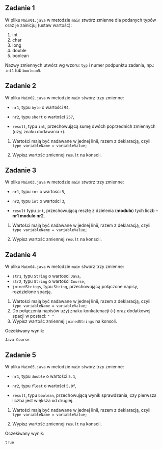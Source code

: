 ## Zadanie 1

W pliku `Main01.java` w metodzie `main` stwórz zmienne dla podanych typów oraz je zainicjuj (ustaw wartość): 

1. int 
2. char
3. long
4. double
5. boolean

Nazwy zmiennych utwórz wg wzoru: `typ` i numer podpunktu zadania, np.: `int1` lub `boolean5`.

## Zadanie 2

W pliku `Main02.java` w metodzie `main` stwórz trzy zmienne:  

- `nr1`, typu `byte` o wartości `94`,

- `nr2`, typu `short` o wartości `257`,

- `result`, typu `int`, przechowującą sumę dwóch poprzednich zmiennych (użyj znaku dodawania `+`). 
1. Wartości mają być nadawane w jednej linii, razem z deklaracją, czyli:
   ```` type variableName = variableValue;````

2. Wypisz wartość zmiennej `result` na konsoli.

## Zadanie 3

W pliku `Main03.java` w metodzie `main` stwórz trzy zmienne:  

- `nr1`, typu `int` o wartości `5`,

- `nr2`, typu `int` o wartości `3`,

- `result` typu `int`, przechowującą resztę z dzielenia (**modulo**) tych liczb – **nr1 modulo nr2**.
1. Wartości mają być nadawane w jednej linii, razem z deklaracją, czyli:
   ```` type variableName = variableValue;````

2. Wypisz wartość zmiennej `result` na konsoli.

## Zadanie 4

W pliku `Main04.java` w metodzie `main` stwórz trzy zmienne:  

- `str1`, typu `String` o wartości `Java`,
- `str2`, typu `String` o wartości `Course`,
- `joinedStrings`, typu `String`, przechowującą połączone napisy, rozdzielone spacją.
1. Wartości mają być nadawane w jednej linii, razem z deklaracją, czyli:
   ```` type variableName = variableValue;````
2. Do połączenia napisów użyj znaku konkatenacji (`+`) oraz dodatkowej spacji w postaci: 
   ```" "```
3. Wypisz wartość zmiennej `joinedStrings` na konsoli.

Oczekiwany wynik:

```
Java Course
```

## Zadanie 5

W pliku `Main05.java` w metodzie `main` stwórz trzy zmienne:  

- `nr1`, typu `double` o wartości `5.1`,

- `nr2`, typu `float` o wartości `5.0f`,

- `result`, typu `boolean`, przechowującą wynik sprawdzania, czy pierwsza liczba jest większa od drugiej.
1. Wartości mają być nadawane w jednej linii, razem z deklaracją, czyli:
   ```` type variableName = variableValue;````

2. Wypisz wartość zmiennej `result` na konsoli.

Oczekiwany wynik:

```
true
```
